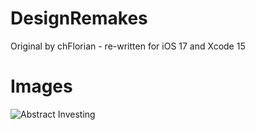 # DesignRemakes
Original by chFlorian - re-written for iOS 17 and Xcode 15

# Images
![Abstract Investing](Investing.png)
